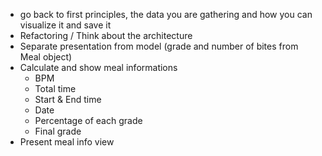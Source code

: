 - go back to first principles, the data you are gathering and how you can visualize it and save it
- Refactoring / Think about the architecture
- Separate presentation from model (grade and number of bites from Meal object)
- Calculate and show meal informations
  - BPM
  - Total time
  - Start & End time
  - Date
  - Percentage of each grade
  - Final grade
- Present meal info view
